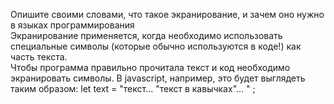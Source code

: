 Опишите своими словами, что такое экранирование, и зачем оно нужно в языках программирования   
Экранирование применяется, когда необходимо использовать специальные символы (которые обычно используются в коде!) как часть текста.  
Чтобы программа правильно прочитала текст и код необходимо экранировать символы.
В javascript, например, это будет выглядеть таким образом: 
            let text = "текст... \"текст в кавычках\"... " ;

